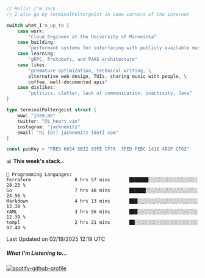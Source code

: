 ```go
// Hello! I'm Jack
// I also go by terminalPoltergeist in some corners of the internet

switch what_I'm_up_to {
    case work:
        "Cloud Engineer at the University of Minnesota"
    case building:
        "performant systems for interfacing with publicly available music datasets"
    case learning:
        "gRPC, Protobufs, and PAAS architecture"
    case likes:
        "premature optimization, technical writing, \
        alternative web-design, TUIs, sharing music with people, \
        coffee, well-documented apis"
    case dislikes:
        "politics, clutter, lack of communication, inactivity, Java"
}

type terminalPoltergeist struct {
    www: "jnem.me"
    twitter: "@i_heart_vim"
    instagram: "jacknemitz"
    email: "hi [at] jacknemitz [dot] com"
}

const pubKey = "FBE5 6654 5B22 93FE CF7A  3FED FEBC 141E 4B2F CF62"
```

<!--START_SECTION:waka-->
📊 **This week's stack..** 

```text
💬 Programming Languages: 
Terraform                8 hrs 57 mins       ███████░░░░░░░░░░░░░░░░░░   28.23 % 
Go                       7 hrs 48 mins       ██████░░░░░░░░░░░░░░░░░░░   24.56 % 
Markdown                 4 hrs 13 mins       ███░░░░░░░░░░░░░░░░░░░░░░   13.30 % 
YAML                     3 hrs 56 mins       ███░░░░░░░░░░░░░░░░░░░░░░   12.39 % 
templ                    2 hrs 21 mins       ██░░░░░░░░░░░░░░░░░░░░░░░   07.40 % 
```


 Last Updated on 02/19/2025 12:19 UTC
<!--END_SECTION:waka-->

##### What I'm Listening to...

[![spotify-github-profile](https://jnem.me/listening-item?maxAge=2592000)](https://jnem.me/listening)
